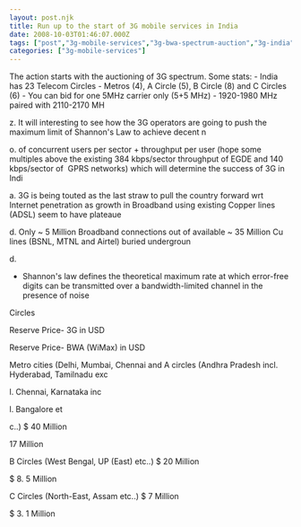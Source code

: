 ```yaml
---
layout: post.njk
title: Run up to the start of 3G mobile services in India
date: 2008-10-03T01:46:07.000Z
tags: ["post","3g-mobile-services","3g-bwa-spectrum-auction","3g-india","3g-mobile-services-india"]
categories: ["3g-mobile-services"]
---
```


The action starts with the auctioning of 3G spectrum. Some stats: - India has 23 Telecom Circles - Metros (4), A Circle (5), B Circle (8) and C Circles (6) - You can bid for one 5MHz carrier only (5+5 MHz) - 1920-1980 MHz paired with 2110-2170 MH

z. It will interesting to see how the 3G operators are going to push the maximum limit of Shannon's Law to achieve decent n

o. of concurrent users per sector + throughput per user (hope some multiples above the existing 384 kbps/sector throughput of EGDE and 140 kbps/sector of  GPRS networks) which will determine the success of 3G in Indi

a. 3G is being touted as the last straw to pull the country forward wrt Internet penetration as growth in Broadband using existing Copper lines (ADSL) seem to have plateaue

d. Only ~ 5 Million Broadband connections out of available ~ 35 Million Cu lines (BSNL, MTNL and Airtel) buried undergroun

d.
- Shannon's law defines the theoretical maximum rate at which error-free digits can be transmitted over a bandwidth-limited channel in the presence of noise

Circles

Reserve Price- 3G in USD

Reserve Price- BWA (WiMax) in USD

Metro cities (Delhi, Mumbai, Chennai and A circles (Andhra Pradesh incl. Hyderabad, Tamilnadu exc

l. Chennai, Karnataka inc

l. Bangalore et

c..) $ 40 Million

17 Million

B Circles (West Bengal, UP (East) etc..) $ 20 Million

$ 8. 5 Million

C Circles (North-East, Assam etc..) $ 7 Million

$ 3. 1 Million
